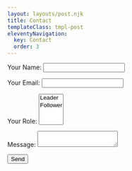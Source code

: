 ```yaml
---
layout: layouts/post.njk
title: Contact
templateClass: tmpl-post
eleventyNavigation:
  key: Contact
  order: 3
---
```


<div class="container py-4 maxheight">


  <form name="contact" method="POST" data-netlify="true">
  <p>
    <label>Your Name: <input type="text" name="name" /></label>
  </p>
  <p>
    <label>Your Email: <input type="email" name="email" /></label>
  </p>
  <p>
    <label>Your Role: <select name="role[]" multiple>
      <option value="leader">Leader</option>
      <option value="follower">Follower</option>
    </select></label>
  </p>
  <p>
    <label>Message: <textarea name="message"></textarea></label>
  </p>
  <p>
    <button type="submit">Send</button>
  </p>
</form>

  <!-- <form name="contact" method="POST" data-netlify="true">

  <div class="mb-3">
      <label class="form-label" for="name">Name</label>
      <input class="form-control" id="name" type="text" placeholder="Name" />
    </div>

  <div class="mb-3">
      <label class="form-label" for="emailAddress">Email Address</label>
      <input class="form-control" id="emailAddress" type="email" placeholder="Email Address" required/>
    </div>

  <div class="mb-3">
      <label class="form-label" for="message">Message</label>
      <textarea class="form-control" id="message" type="text" placeholder="Message" style="height: 10rem;"></textarea>
    </div>

  <div class="d-grid">
      <button class="btn btn-primary btn-lg" type="submit">Submit</button>
    </div>

  </form> -->

</div>

